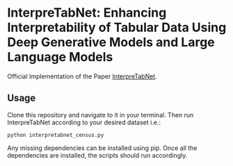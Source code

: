 # InterpreTabNet: Enhancing Interpretability of Tabular Data Using Deep Generative Models and Large Language Models

Official Implementation of the Paper [InterpreTabNet](https://openreview.net/forum?id=kzR5Cj5blw).

## Usage

Clone this repository and navigate to it in your terminal. Then run InterpreTabNet according to your desired dataset i.e.:

```
python interpretabnet_census.py
```

Any missing dependencies can be installed using pip. Once all the dependencies are installed, the scripts should run accordingly.
